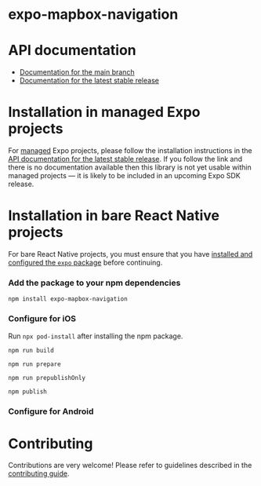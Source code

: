 # expo-mapbox-navigation

# API documentation

- [Documentation for the main branch](https://github.com/expo/expo/blob/main/docs/pages/versions/unversioned/sdk/mapbox-navigation.md)
- [Documentation for the latest stable release](https://docs.expo.dev/versions/latest/sdk/mapbox-navigation/)

# Installation in managed Expo projects

For [managed](https://docs.expo.dev/archive/managed-vs-bare/) Expo projects, please follow the installation instructions in the [API documentation for the latest stable release](#api-documentation). If you follow the link and there is no documentation available then this library is not yet usable within managed projects &mdash; it is likely to be included in an upcoming Expo SDK release.

# Installation in bare React Native projects

For bare React Native projects, you must ensure that you have [installed and configured the `expo` package](https://docs.expo.dev/bare/installing-expo-modules/) before continuing.

### Add the package to your npm dependencies

```
npm install expo-mapbox-navigation
```

### Configure for iOS

Run `npx pod-install` after installing the npm package.

```
npm run build
```

```
npm run prepare
```

```
npm run prepublishOnly
```

```
npm publish
```

### Configure for Android



# Contributing

Contributions are very welcome! Please refer to guidelines described in the [contributing guide]( https://github.com/expo/expo#contributing).
